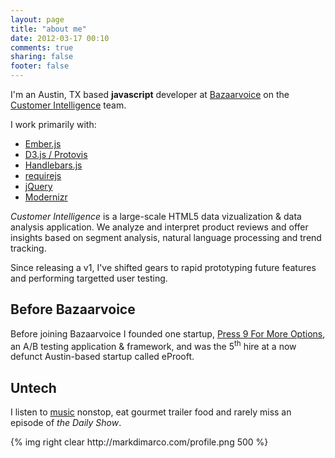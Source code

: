 ```yaml
---
layout: page
title: "about me"
date: 2012-03-17 00:10
comments: true
sharing: false
footer: false
---
```


I'm an Austin, TX based <b>javascript</b> developer at [Bazaarvoice][1] on the [Customer Intelligence][2] team. 

I work primarily with: 

  *  [Ember.js][3]
  *  [D3.js / Protovis][4]
  *  [Handlebars.js][7]
  *  [requirejs][10]
  *  [jQuery][5]
  *  [Modernizr][6]

 *Customer Intelligence* is a large-scale HTML5 data vizualization & data analysis application. We analyze and interpret product reviews and offer insights based on segment analysis, natural language processing and trend tracking.

 Since releasing a v1, I've shifted gears to rapid prototyping future features and performing targetted user testing.

Before Bazaarvoice
-----------

Before joining Bazaarvoice I founded one startup, [Press 9 For More Options][8], an A/B testing application & framework, and was the 5<sup>th</sup> hire at a now defunct Austin-based startup called eProoft.


Untech
--------
I listen to [music][9] nonstop, eat gourmet trailer food and rarely miss an episode of *the Daily Show*.

<div style="overflow:hidden;">{% img right clear http://markdimarco.com/profile.png 500 %} </div>


 [1]: http://www.bazaarvoice.com "Bazaarvoice"
 [2]: http://www.bazaarvoice.com/products/customer-intelligence "Customer Intelligence"
 [3]: http://emberjs.com/ "Ember.js"
 [4]: http://mbostock.github.com/d3/ "D3.js"
 [5]: http://jquery.com/ "jQuery"
 [6]: http://www.modernizr.com/ "Modernizr"
 [7]: http://handlebarsjs.com/ "Handlebars"
 [8]: http://press9formoreoptions.com/ "Press 9"
 [9]: http://last.fm/user/pirates_kill "last.fm"
 [10]: http://requirejs.org/ "require.js"
